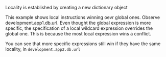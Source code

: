 Locality is established by creating a new dictionary object

This example shows local instructions winning oevr global ones.  Observe development.app1.db.url.  Even thought the global expression is more specific, the specification of a local wildcard expression overrides the global one.  This is because the most local expression wins a conflict. 

You can see that more specific expressions still win if they have the same locality, in `development.app2.db.url`
